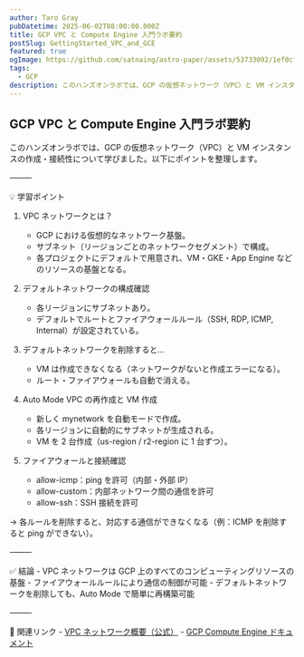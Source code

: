 ```yaml
---
author: Taro Gray
pubDatetime: 2025-06-02T08:00:00.000Z
title: GCP VPC と Compute Engine 入門ラボ要約
postSlug: GettingStarted_VPC_and_GCE
featured: true
ogImage: https://github.com/satnaing/astro-paper/assets/53733092/1ef0cf03-8137-4d67-ac81-84a032119e3a
tags:
  - GCP
description: このハンズオンラボでは、GCP の仮想ネットワーク（VPC）と VM インスタンスの作成・接続性について学びました。以下にポイントを整理します。
---
```


## GCP VPC と Compute Engine 入門ラボ要約

このハンズオンラボでは、GCP の仮想ネットワーク（VPC）と VM インスタンスの作成・接続性について学びました。以下にポイントを整理します。

⸻

💡 学習ポイント

1. VPC ネットワークとは？

   - GCP における仮想的なネットワーク基盤。
   - サブネット（リージョンごとのネットワークセグメント）で構成。
   - 各プロジェクトにデフォルトで用意され、VM・GKE・App Engine などのリソースの基盤となる。

2. デフォルトネットワークの構成確認

   - 各リージョンにサブネットあり。
   - デフォルトでルートとファイアウォールルール（SSH, RDP, ICMP, Internal）が設定されている。

3. デフォルトネットワークを削除すると…

   - VM は作成できなくなる（ネットワークがないと作成エラーになる）。
   - ルート・ファイアウォールも自動で消える。

4. Auto Mode VPC の再作成と VM 作成

   - 新しく mynetwork を自動モードで作成。
   - 各リージョンに自動的にサブネットが生成される。
   - VM を 2 台作成（us-region / r2-region に 1 台ずつ）。

5. ファイアウォールと接続確認
   - allow-icmp：ping を許可（内部・外部 IP）
   - allow-custom：内部ネットワーク間の通信を許可
   - allow-ssh：SSH 接続を許可

→ 各ルールを削除すると、対応する通信ができなくなる（例：ICMP を削除すると ping ができない）。

⸻

✅ 結論 - VPC ネットワークは GCP 上のすべてのコンピューティングリソースの基盤 - ファイアウォールルールにより通信の制御が可能 - デフォルトネットワークを削除しても、Auto Mode で簡単に再構築可能

⸻

🔗 関連リンク - [VPC ネットワーク概要（公式）](https://cloud.google.com/vpc/docs?hl=ja) - [GCP Compute Engine ドキュメント](https://cloud.google.com/compute/docs?hl=ja)
